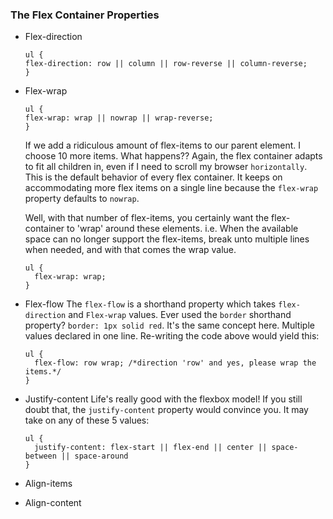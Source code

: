 ### The Flex Container Properties

- Flex-direction
  ```
  ul {
  flex-direction: row || column || row-reverse || column-reverse;
  }
  ```
  
- Flex-wrap
  ```
  ul {
  flex-wrap: wrap || nowrap || wrap-reverse;
  }
  ```
  
  If we add a ridiculous amount of flex-items to our parent element. I choose 10 more items. What happens??
  Again, the flex container adapts to fit all children in, even if I need to scroll my browser `horizontally`.
  This is the default behavior of every flex container. It keeps on accommodating more flex items on a single line
  because the `flex-wrap` property defaults to `nowrap`.
  
  Well, with that number of flex-items, you certainly want the flex-container to 'wrap' around these elements. i.e.
  When the available space can no longer support the flex-items, break unto multiple lines when needed,
  and with that comes the wrap value.
  
  ```
  ul {
	flex-wrap: wrap;
  }
  ```
  
  
- Flex-flow
  The `flex-flow` is a shorthand property which takes `flex-direction` and `Flex-wrap` values. Ever used the `border`
  shorthand property? `border: 1px solid red`. It's the same concept here. Multiple values declared in one line.
  Re-writing the code above would yield this:
  ```
  ul {
	flex-flow: row wrap; /*direction 'row' and yes, please wrap the items.*/
  }
  ```
  
- Justify-content
  Life's really good with the flexbox model! If you still doubt that, the `justify-content` property would convince you.
  It may take on any of these 5 values:
  ```
  ul {
	justify-content: flex-start || flex-end || center || space-between || space-around
  }
  ```
  
- Align-items
  
- Align-content
  
  
